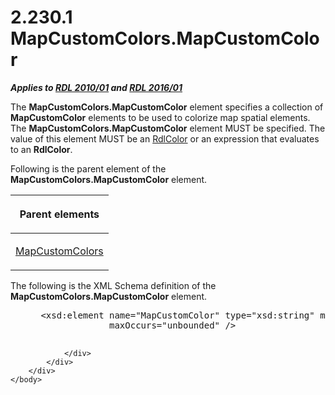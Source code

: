 <html dir="LTR" xmlns:mshelp="http://msdn.microsoft.com/mshelp" xmlns:ddue="http://ddue.schemas.microsoft.com/authoring/2003/5" xmlns:xlink="http://www.w3.org/1999/xlink" xmlns:tool="http://www.microsoft.com/tooltip">
    <head>
        <meta http-equiv="Content-Type" content="text/html; CHARSET=utf-8"></meta>
        <meta name="save" content="history"></meta>
        <title>2.230.1 MapCustomColors.MapCustomColor</title>
        <xml>
            <mshelp:toctitle title="2.230.1 MapCustomColors.MapCustomColor"></mshelp:toctitle>
            <mshelp:rltitle title="[MS-RDL]: MapCustomColors.MapCustomColor"></mshelp:rltitle>
            <mshelp:keyword index="A" term="d9615966-6a0d-4788-86b4-92853bcdfd65"></mshelp:keyword>
            <mshelp:attr name="DCSext.ContentType" value="open specification"></mshelp:attr>
            <mshelp:attr name="AssetID" value="d9615966-6a0d-4788-86b4-92853bcdfd65"></mshelp:attr>
            <mshelp:attr name="TopicType" value="kbRef"></mshelp:attr>
            <mshelp:attr name="DCSext.Title" value="[MS-RDL]: MapCustomColors.MapCustomColor" />
        </xml>
    </head>
    <body>
        <div id="header">
            <h1 class="heading">2.230.1 MapCustomColors.MapCustomColor</h1>
        </div>
        <div id="mainSection">
            <div id="mainBody">
                <div id="allHistory" class="saveHistory"></div>
                <div id="sectionSection0" class="section" name="collapseableSection">
                    

<p><b><i>Applies to </i></b><a href="3428e690-a348-4ec7-8a6a-8efb42d2cdee.htm"><b><i>RDL 2010/01</i></b></a><b><i>
and </i></b><a href="52ce3983-2bfc-4e72-9359-42aaf5fe4509.htm"><b><i>RDL 2016/01</i></b></a></p>

<p>The <b>MapCustomColors.MapCustomColor</b> element specifies
a collection of <b>MapCustomColor</b> elements to be used to colorize map
spatial elements. The <b>MapCustomColors.MapCustomColor</b> element MUST be
specified. The value of this element MUST be an <a href="b302c6a5-6023-42b1-95ed-bafcdc4b5714.htm">RdlColor</a> or an expression
that evaluates to an <b>RdlColor</b>. </p>

<p>Following is the parent element of the <b>MapCustomColors.MapCustomColor</b>
element.</p>

<table>
 <thead>
  <tr>
   <th>
   <p>Parent elements</p>
   </th>
  </tr>
 </thead>
 <tr>
  <td>
  <p><a href="c9d5b123-c8d2-4409-91ba-2268be49ad0c.htm">MapCustomColors</a></p>
  </td>
 </tr>
</table>

<p>The following is the XML Schema definition of the <b>MapCustomColors.MapCustomColor</b>
element.</p>

<dl>
<dd>
<div><pre> &lt;xsd:element name=&quot;MapCustomColor&quot; type=&quot;xsd:string&quot; minOccurs=&quot;1&quot; 
              maxOccurs=&quot;unbounded&quot; /&gt;
  
</pre></div>
</dd></dl>


                </div>
            </div>
        </div>
    </body>
</html>